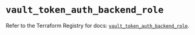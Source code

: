 # `vault_token_auth_backend_role`

Refer to the Terraform Registry for docs: [`vault_token_auth_backend_role`](https://registry.terraform.io/providers/hashicorp/vault/5.2.1/docs/resources/token_auth_backend_role).
